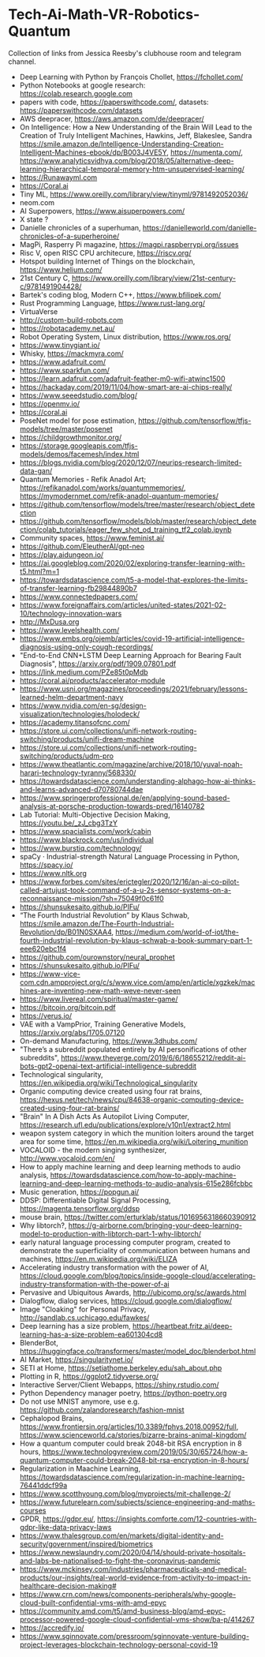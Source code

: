 # Tech-Ai-Math-VR-Robotics-Quantum

Collection of links from Jessica Reesby's clubhouse room and telegram channel.

- Deep Learning with Python by François Chollet, https://fchollet.com/
- Python Notebooks at google research: https://colab.research.google.com
- papers with code, https://paperswithcode.com/, datasets: https://paperswithcode.com/datasets
- AWS deepracer, https://aws.amazon.com/de/deepracer/
- On Intelligence: How a New Understanding of the Brain Will Lead to the Creation of Truly Intelligent Machines, Hawkins, Jeff, Blakeslee, Sandra https://smile.amazon.de/Intelligence-Understanding-Creation-Intelligent-Machines-ebook/dp/B003J4VE5Y, https://numenta.com/,  https://www.analyticsvidhya.com/blog/2018/05/alternative-deep-learning-hierarchical-temporal-memory-htm-unsupervised-learning/
- https://Runawayml.com
- https://Coral.ai
- Tiny ML, https://www.oreilly.com/library/view/tinyml/9781492052036/
- neom.com
- AI Superpowers, https://www.aisuperpowers.com/
- X state ?
- Danielle chronicles of a superhuman, https://danielleworld.com/danielle-chronicles-of-a-superheroine/
- MagPi, Rasperry Pi magazine, https://magpi.raspberrypi.org/issues
- Risc V, open RISC CPU architecure, https://riscv.org/
- Hotspot building Internet of Things on the blockchain, https://www.helium.com/
- 21st Century C, https://www.oreilly.com/library/view/21st-century-c/9781491904428/
- Bartek's coding blog, Modern C++, https://www.bfilipek.com/
- Rust Programming Language, https://www.rust-lang.org/
- VirtuaVerse
- http://custom-build-robots.com
- https://robotacademy.net.au/
- Robot Operating System, Linux distribution, https://www.ros.org/
- https://www.tinygiant.io/
- Whisky, https://mackmyra.com/
- https://www.adafruit.com/
- https://www.sparkfun.com/
- https://learn.adafruit.com/adafruit-feather-m0-wifi-atwinc1500
- https://hackaday.com/2019/11/04/how-smart-are-ai-chips-really/
- https://www.seeedstudio.com/blog/
- https://openmv.io/
- https://coral.ai
- PoseNet model for pose estimation, https://github.com/tensorflow/tfjs-models/tree/master/posenet
- https://childgrowthmonitor.org/
- https://storage.googleapis.com/tfjs-models/demos/facemesh/index.html
- https://blogs.nvidia.com/blog/2020/12/07/neurips-research-limited-data-gan/
- Quantum Memories - Refik Anadol Art; https://refikanadol.com/works/quantummemories/, https://mymodernmet.com/refik-anadol-quantum-memories/
- https://github.com/tensorflow/models/tree/master/research/object_detection
- https://github.com/tensorflow/models/blob/master/research/object_detection/colab_tutorials/eager_few_shot_od_training_tf2_colab.ipynb
- Community spaces, https://www.feminist.ai/
- https://github.com/EleutherAI/gpt-neo
- https://play.aidungeon.io/
- https://ai.googleblog.com/2020/02/exploring-transfer-learning-with-t5.html?m=1
- https://towardsdatascience.com/t5-a-model-that-explores-the-limits-of-transfer-learning-fb29844890b7
- https://www.connectedpapers.com/
- https://www.foreignaffairs.com/articles/united-states/2021-02-10/technology-innovation-wars
- http://MxDusa.org
- https://www.levelshealth.com/
- https://www.embs.org/ojemb/articles/covid-19-artificial-intelligence-diagnosis-using-only-cough-recordings/
- "End-to-End CNN+LSTM Deep Learning Approach for Bearing Fault Diagnosis", https://arxiv.org/pdf/1909.07801.pdf
- https://link.medium.com/PZe85t0pMdb
- https://coral.ai/products/accelerator-module
- https://www.usni.org/magazines/proceedings/2021/february/lessons-learned-helm-department-navy
- https://www.nvidia.com/en-sg/design-visualization/technologies/holodeck/
- https://academy.titansofcnc.com/
- https://store.ui.com/collections/unifi-network-routing-switching/products/unifi-dream-machine
- https://store.ui.com/collections/unifi-network-routing-switching/products/udm-pro
- https://www.theatlantic.com/magazine/archive/2018/10/yuval-noah-harari-technology-tyranny/568330/
- https://towardsdatascience.com/understanding-alphago-how-ai-thinks-and-learns-advanced-d70780744dae
- https://www.springerprofessional.de/en/applying-sound-based-analysis-at-porsche-production-towards-pred/16140782
- Lab Tutorial: Multi-Objective Decision Making, https://youtu.be/_zJ_cbg3TzY
- https://www.spacialists.com/work/cabin
- https://www.blackrock.com/us/individual
- https://www.burstiq.com/technology/
- spaCy · Industrial-strength Natural Language Processing in Python, https://spacy.io/
- https://www.nltk.org
- https://www.forbes.com/sites/erictegler/2020/12/16/an-ai-co-pilot-called-artujust-took-command-of-a-u-2s-sensor-systems-on-a-reconnaissance-mission/?sh=75049f0c61f0
- https://shunsukesaito.github.io/PIFu/
- “The Fourth Industrial Revolution” by Klaus Schwab, https://smile.amazon.de/The-Fourth-Industrial-Revolution/dp/B01N0SXAA4, https://medium.com/world-of-iot/the-fourth-industrial-revolution-by-klaus-schwab-a-book-summary-part-1-eee620ebc1f4
- https://github.com/ourownstory/neural_prophet
- https://shunsukesaito.github.io/PIFu/
- https://www-vice-com.cdn.ampproject.org/c/s/www.vice.com/amp/en/article/xgzkek/machines-are-inventing-new-math-weve-never-seen
- https://www.livereal.com/spiritual/master-game/
- https://bitcoin.org/bitcoin.pdf
- https://verus.io/
- VAE with a VampPrior, Training Generative Models, https://arxiv.org/abs/1705.07120
- On-demand Manufacturing, https://www.3dhubs.com/
- "There’s a subreddit populated entirely by AI personifications of other subreddits", https://www.theverge.com/2019/6/6/18655212/reddit-ai-bots-gpt2-openai-text-artificial-intelligence-subreddit
- Technological singularity, https://en.wikipedia.org/wiki/Technological_singularity
- Organic computing device created using four rat brains, https://hexus.net/tech/news/cpu/84638-organic-computing-device-created-using-four-rat-brains/
- "Brain" In A Dish Acts As Autopilot Living Computer, https://research.ufl.edu/publications/explore/v10n1/extract2.html
- weapon system category in which the munition loiters around the target area for some time, https://en.m.wikipedia.org/wiki/Loitering_munition
- VOCALOID - the modern singing synthesizer, http://www.vocaloid.com/en/
- How to apply machine learning and deep learning methods to audio analysis, https://towardsdatascience.com/how-to-apply-machine-learning-and-deep-learning-methods-to-audio-analysis-615e286fcbbc
- Music generation, https://popgun.ai/
- DDSP: Differentiable Digital Signal Processing, https://magenta.tensorflow.org/ddsp
- mouse brain, https://twitter.com/erturklab/status/1016956318660390912
- Why libtorch?, https://g-airborne.com/bringing-your-deep-learning-model-to-production-with-libtorch-part-1-why-libtorch/
- early natural language processing computer program, created to demonstrate the superficiality of communication between humans and machines, https://en.m.wikipedia.org/wiki/ELIZA
- Accelerating industry transformation with the power of AI, https://cloud.google.com/blog/topics/inside-google-cloud/accelerating-industry-transformation-with-the-power-of-ai
- Pervasive and Ubiquitous Awards, http://ubicomp.org/sc/awards.html
- Dialogflow, dialog services, https://cloud.google.com/dialogflow/
- Image "Cloaking" for Personal Privacy, http://sandlab.cs.uchicago.edu/fawkes/
- Deep learning has a size problem, https://heartbeat.fritz.ai/deep-learning-has-a-size-problem-ea601304cd8
- BlenderBot, https://huggingface.co/transformers/master/model_doc/blenderbot.html
- AI Market, https://singularitynet.io/
- SETI at Home, https://setiathome.berkeley.edu/sah_about.php
- Plotting in R, https://ggplot2.tidyverse.org/
- Interactive Server/Client Webapps, https://shiny.rstudio.com/
- Python Dependency manager poetry, https://python-poetry.org
- Do not use MNIST anymore, use e.g. https://github.com/zalandoresearch/fashion-mnist
- Cephalopod Brains, https://www.frontiersin.org/articles/10.3389/fphys.2018.00952/full, https://www.scienceworld.ca/stories/bizarre-brains-animal-kingdom/
- How a quantum computer could break 2048-bit RSA encryption in 8 hours, https://www.technologyreview.com/2019/05/30/65724/how-a-quantum-computer-could-break-2048-bit-rsa-encryption-in-8-hours/
- Regularization in Maachine Learning, https://towardsdatascience.com/regularization-in-machine-learning-76441ddcf99a
- https://www.scotthyoung.com/blog/myprojects/mit-challenge-2/
- https://www.futurelearn.com/subjects/science-engineering-and-maths-courses
- GPDR, https://gdpr.eu/, https://insights.comforte.com/12-countries-with-gdpr-like-data-privacy-laws
- https://www.thalesgroup.com/en/markets/digital-identity-and-security/government/inspired/biometrics
- https://www.newslaundry.com/2020/04/14/should-private-hospitals-and-labs-be-nationalised-to-fight-the-coronavirus-pandemic
- https://www.mckinsey.com/industries/pharmaceuticals-and-medical-products/our-insights/real-world-evidence-from-activity-to-impact-in-healthcare-decision-making#
- https://www.crn.com/news/components-peripherals/why-google-cloud-built-confidential-vms-with-amd-epyc
- https://community.amd.com/t5/amd-business-blog/amd-epyc-processor-powered-google-cloud-confidential-vms-show/ba-p/414267
- https://accredify.io/
- https://www.sginnovate.com/pressroom/sginnovate-venture-building-project-leverages-blockchain-technology-personal-covid-19

